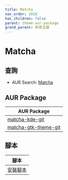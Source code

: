 ```yaml
---
title: Matcha
nav_order: 2018
has_children: false
parent: theme-aur-package
grand_parent: 佈景主題
---
```



# Matcha


## 查詢

* AUR Search: [Matcha](https://aur.archlinux.org/packages?O=0&SeB=nd&K=Matcha&outdated=&SB=m&SO=d&PP=50&submit=Go)


## AUR Package

| AUR Package |
| --- |
| [matcha-kde-git](https://aur.archlinux.org/packages/matcha-kde-git) |
| [matcha-gtk-theme-git](https://aur.archlinux.org/packages/matcha-gtk-theme-git) |


## 腳本

| 腳本 |
| --- |
| [安裝腳本](https://github.com/samwhelp/ezarcher-adjustment/tree/main/prototype/theme/matcha) |
